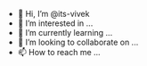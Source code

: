 - 👋 Hi, I’m @its-vivek
- 👀 I’m interested in ...
- 🌱 I’m currently learning ...
- 💞️ I’m looking to collaborate on ...
- 📫 How to reach me ...

<!---
its-vivek/its-vivek is a ✨ special ✨ repository because its `README.md` (this file) appears on your GitHub profile.
You can click the Preview link to take a look at your changes.
--->
